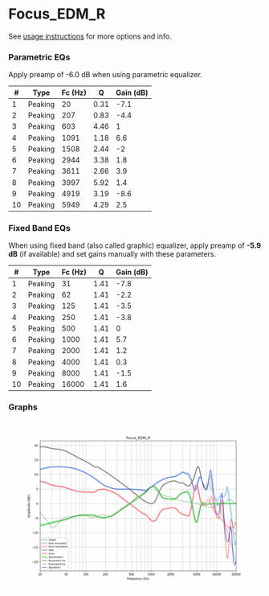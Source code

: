 # Focus_EDM_R
See [usage instructions](https://github.com/jaakkopasanen/AutoEq#usage) for more options and info.

### Parametric EQs
Apply preamp of -6.0 dB when using parametric equalizer.

|   # | Type    |   Fc (Hz) |    Q |   Gain (dB) |
|-----|---------|-----------|------|-------------|
|   1 | Peaking |        20 | 0.31 |        -7.1 |
|   2 | Peaking |       207 | 0.83 |        -4.4 |
|   3 | Peaking |       603 | 4.46 |         1   |
|   4 | Peaking |      1091 | 1.18 |         6.6 |
|   5 | Peaking |      1508 | 2.44 |        -2   |
|   6 | Peaking |      2944 | 3.38 |         1.8 |
|   7 | Peaking |      3611 | 2.66 |         3.9 |
|   8 | Peaking |      3997 | 5.92 |         1.4 |
|   9 | Peaking |      4919 | 3.19 |        -8.6 |
|  10 | Peaking |      5949 | 4.29 |         2.5 |

### Fixed Band EQs
When using fixed band (also called graphic) equalizer, apply preamp of **-5.9 dB** (if available) and set gains manually with these parameters.

|   # | Type    |   Fc (Hz) |    Q |   Gain (dB) |
|-----|---------|-----------|------|-------------|
|   1 | Peaking |        31 | 1.41 |        -7.8 |
|   2 | Peaking |        62 | 1.41 |        -2.2 |
|   3 | Peaking |       125 | 1.41 |        -3.5 |
|   4 | Peaking |       250 | 1.41 |        -3.8 |
|   5 | Peaking |       500 | 1.41 |         0   |
|   6 | Peaking |      1000 | 1.41 |         5.7 |
|   7 | Peaking |      2000 | 1.41 |         1.2 |
|   8 | Peaking |      4000 | 1.41 |         0.3 |
|   9 | Peaking |      8000 | 1.41 |        -1.5 |
|  10 | Peaking |     16000 | 1.41 |         1.6 |

### Graphs
![](./Focus_EDM_R.png)
